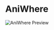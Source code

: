 # AniWhere

![AniWhere Preview](https://cdn.discordapp.com/attachments/775379387163082764/1225489136862105701/image.png?ex=662150b2&is=660edbb2&hm=de4ba82e666e8c50f01bda1fc9c41557941553d325e9b0ed5ef02e15c1564eac&)


